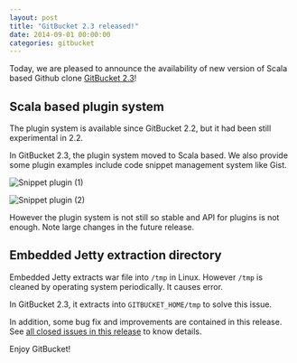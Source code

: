 ```yaml
---
layout: post
title: "GitBucket 2.3 released!"
date: 2014-09-01 00:00:00
categories: gitbucket
---
```

Today, we are pleased to announce the availability of new version of Scala based Github clone [GitBucket 2.3](https://github.com/gitbucket/gitbucket/releases/tag/2.3)!

## Scala based plugin system

The plugin system is available since GitBucket 2.2, but it had been still experimental in 2.2.

In GitBucket 2.3, the plugin system moved to Scala based. We also provide some plugin examples include code snippet management system like Gist.

![Snippet plugin (1)]({{site.baseurl}}/images/gitbucket-2.3/gist_plugin_1.png)

![Snippet plugin (2)]({{site.baseurl}}/images/gitbucket-2.3/gist_plugin_2.png)

However the plugin system is not still so stable and API for plugins is not enough. Note large changes in the future release.

## Embedded Jetty extraction directory

Embedded Jetty extracts war file into `/tmp` in Linux. However `/tmp` is cleaned by operating system periodically. It causes error.

In GitBucket 2.3, it extracts into `GITBUCKET_HOME/tmp` to solve this issue.

In addition, some bug fix and improvements are contained in this release. See [all closed issues in this release](https://github.com/gitbucket/gitbucket/issues?q=milestone%3A2.3+is%3Aclosed) to know details.

Enjoy GitBucket!
